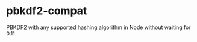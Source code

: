pbkdf2-compat
=============

PBKDF2 with any supported hashing algorithm in Node without waiting for 0.11.

